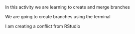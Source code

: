 In this activity we are learning to create and merge branches

We are going to create branches using the terminal


I am creating a conflict from RStudio